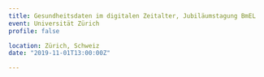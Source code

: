 ```yaml
---
title: Gesundheitsdaten im digitalen Zeitalter, Jubiläumstagung BmEL
event: Universität Zürich
profile: false

location: Zürich, Schweiz
date: "2019-11-01T13:00:00Z"

---
```

